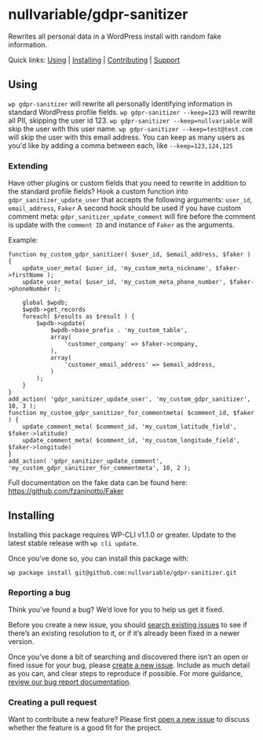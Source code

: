 nullvariable/gdpr-sanitizer
===========================

Rewrites all personal data in a WordPress install with random fake information.





Quick links: [Using](#using) | [Installing](#installing) | [Contributing](#contributing) | [Support](#support)

## Using

`wp gdpr-sanitizer` will rewrite all personally identifying information in standard WordPress profile fields.
`wp gdpr-sanitizer --keep=123` will rewrite all PII, skipping the user id 123.
`wp gdpr-sanitizer --keep=nullvariable` will skip the user with this user name.
`wp gdpr-sanitizer --keep=test@test.com` will skip the user with this email address.
You can keep as many users as you'd like by adding a comma between each, like `--keep=123,124,125`

### Extending
Have other plugins or custom fields that you need to rewrite in addition to the standard profile fields? Hook a custom function into `gdpr_sanitizer_update_user` that accepts the following arguments: `user_id`, `email_address`, `Faker`
A second hook should be used if you have custom comment meta: `gdpr_sanitizer_update_comment` will fire before the comment is update with the `comment ID` and instance of `Faker` as the arguments.

Example:
```
function my_custom_gdpr_sanitizer( $user_id, $email_address, $faker ) {
    update_user_meta( $user_id, 'my_custom_meta_nickname', $faker->firstName );
    update_user_meta( $user_id, 'my_custom_meta_phone_number', $faker->phoneNumber );

    global $wpdb;
    $wpdb->get_records
    foreach( $results as $result ) {
        $wpdb->update( 
            $wpdb->base_prefix . 'my_custom_table', 
            array(
                'customer_company' => $faker->company,
            ),
            array(
                'customer_email_address' => $email_address,
            )
        );
    }
}
add_action( 'gdpr_sanitizer_update_user', 'my_custom_gdpr_sanitizer', 10, 3 );
function my_custom_gdpr_sanitizer_for_commentmeta( $comment_id, $faker ) {
    update_comment_meta( $comment_id, 'my_custom_latitude_field', $faker->latitude)
    update_comment_meta( $comment_id, 'my_custom_longitude_field', $faker->longitude)
}
add_action( 'gdpr_sanitizer_update_comment', 'my_custom_gdpr_sanitizer_for_commentmeta', 10, 2 );
```
Full documentation on the fake data can be found here: https://github.com/fzaninotto/Faker

## Installing

Installing this package requires WP-CLI v1.1.0 or greater. Update to the latest stable release with `wp cli update`.

Once you've done so, you can install this package with:

    wp package install git@github.com:nullvariable/gdpr-sanitizer.git


### Reporting a bug

Think you’ve found a bug? We’d love for you to help us get it fixed.

Before you create a new issue, you should [search existing issues](https://github.com/nullvariable/gdpr-sanitizer/issues?q=label%3Abug%20) to see if there’s an existing resolution to it, or if it’s already been fixed in a newer version.

Once you’ve done a bit of searching and discovered there isn’t an open or fixed issue for your bug, please [create a new issue](https://github.com/nullvariable/gdpr-sanitizer/issues/new). Include as much detail as you can, and clear steps to reproduce if possible. For more guidance, [review our bug report documentation](https://make.wordpress.org/cli/handbook/bug-reports/).

### Creating a pull request

Want to contribute a new feature? Please first [open a new issue](https://github.com/nullvariable/gdpr-sanitizer/issues/new) to discuss whether the feature is a good fit for the project.

